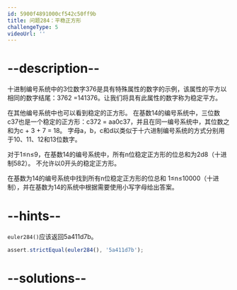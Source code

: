 ```yaml
---
id: 5900f4891000cf542c50ff9b
title: 问题284：平稳正方形
challengeType: 5
videoUrl: ''
---
```


# --description--

十进制编号系统中的3位数字376是具有特殊属性的数字的示例，该属性的平方以相同的数字结尾：3762 =141376。让我们将具有此属性的数字称为稳定平方。

在其他编号系统中也可以看到稳定的正方形。 在基数14的编号系统中，三位数c37也是一个稳定的正方形：c372 = aa0c37，并且在同一编号系统中，其位数之和为c + 3 + 7 = 18。 字母a，b，c和d以类似于十六进制编号系统的方式分别用于10、11、12和13位数字。

对于1≤n≤9，在基数14的编号系统中，所有n位稳定正方形的位总和为2d8（十进制582）。 不允许以0开头的稳定正方形。

在基数为14的编号系统中找到所有n位稳定正方形的位总和 1≤n≤10000（十进制），并在基数为14的系统中根据需要使用小写字母给出答案。

# --hints--

`euler284()`应该返回5a411d7b。

```js
assert.strictEqual(euler284(), '5a411d7b');
```

# --solutions--

